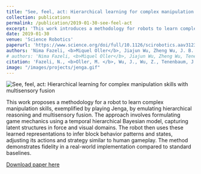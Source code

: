 ```yaml
---
title: "See, feel, act: Hierarchical learning for complex manipulation skills with multisensory fusion"
collection: publications
permalink: /publication/2019-01-30-see-feel-act
excerpt: 'This work introduces a methodology for robots to learn complex manipulation skills, such as playing Jenga, by emulating hierarchical reasoning and multisensory fusion through a temporal hierarchical Bayesian model. By leveraging learned tactile and visual representations, the robot adapts its actions and strategies similar to human gameplay.'
date: 2019-01-30
venue: 'Science Robotics'
paperurl: 'https://www.science.org/doi/full/10.1126/scirobotics.aav3123'
authors: 'Nima Fazeli, <b>Miquel Oller</b>, Jiajun Wu, Zheng Wu, J. B. Tenenbaum, Alberto Rodriguez'
# authors: 'Nima Fazeli, <b>Miquel Oller</b>, Jiajun Wu, Zheng Wu, Tenenbaum, J. B., Rodriguez, A.'
citation: 'Fazeli, N., <b>Oller, M. </b>, Wu, J., Wu, Z., Tenenbaum, J. B., & Rodriguez, A. &quot;See, feel, act: Hierarchical learning for complex manipulation skills with multisensory fusion.&quot; <i>Science Robotics</i> (2019).'
image: "/images/projects/jenga.gif"
---
```


![See, feel, act: Hierarchical learning for complex manipulation skills with multisensory fusion](/images/projects/jenga.gif)


This work proposes a methodology for a robot to learn complex manipulation skills, exemplified by playing Jenga, by emulating hierarchical reasoning and multisensory fusion. 
The approach involves formulating game mechanics using a temporal hierarchical Bayesian model, capturing latent structures in force and visual domains. 
The robot then uses these learned representations to infer block behavior patterns and states, adjusting its actions and strategy similar to human gameplay. 
The method demonstrates fidelity in a real-world implementation compared to standard baselines.

[Download paper here](https://www.science.org/doi/pdf/10.1126/scirobotics.aav3123)

<!-- [//]: # (Recommended citation: Your Name, You. &#40;2009&#41;. "Paper Title Number 1." <i>Journal 1</i>. 1&#40;1&#41;.)
Recommended citation: Fazeli, N., Oller, M., Wu, J., Wu, Z., Tenenbaum, J. B., & Rodriguez, A. (2019). See, feel, act: Hierarchical learning for complex manipulation skills with multisensory fusion. Science Robotics, 4(26), eaav3123 -->